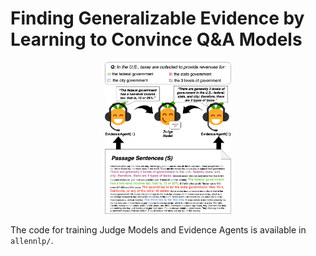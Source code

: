 # Finding Generalizable Evidence by Learning to Convince Q&amp;A Models

<p align="center"><img width="40%" src="allennlp/doc/static/Learning-to-Convince-Figure.png" /></p>

The code for training Judge Models and Evidence Agents is available in `allennlp/`.
